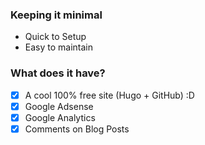 ### Keeping it minimal
- Quick to Setup
- Easy to maintain

### What does it have?
- [x] A cool 100% free site (Hugo + GitHub) :D
- [x] Google Adsense
- [x] Google Analytics
- [x] Comments on Blog Posts
